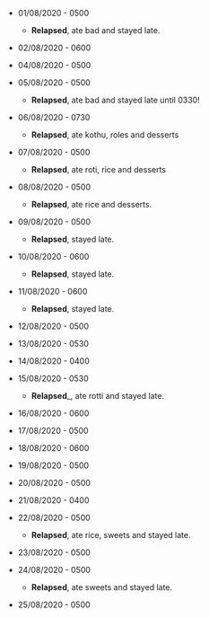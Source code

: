 * 01/08/2020 - 0500
  * __Relapsed__, ate bad and stayed late.

* 02/08/2020 - 0600

* 04/08/2020 - 0500  

* 05/08/2020 - 0500
  * __Relapsed__, ate bad and stayed late until 0330!
  
* 06/08/2020 - 0730
  * __Relapsed__, ate kothu, roles and desserts
  
* 07/08/2020 - 0500
  * __Relapsed__, ate roti, rice and desserts

* 08/08/2020 - 0500
  * __Relapsed__, ate rice and desserts.
  
* 09/08/2020 - 0500
  * __Relapsed__, stayed late.
  
* 10/08/2020 - 0600
  * __Relapsed__, stayed late.
  
* 11/08/2020 - 0600  
  * __Relapsed__, stayed late.

* 12/08/2020 - 0500  

* 13/08/2020 - 0530  

* 14/08/2020 - 0400

* 15/08/2020 - 0530
  * __Relapsed___, ate rotti and stayed late.

* 16/08/2020 - 0600

* 17/08/2020 - 0500

* 18/08/2020 - 0600

* 19/08/2020 - 0500

* 20/08/2020 - 0500  

* 21/08/2020 - 0400

* 22/08/2020 - 0500
  * __Relapsed__, ate rice, sweets and stayed late.
  
* 23/08/2020 - 0500  

* 24/08/2020 - 0500  
  * __Relapsed__, ate sweets and stayed late.
  
* 25/08/2020 - 0500

